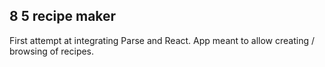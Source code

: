## 8 5 recipe maker
First attempt at integrating Parse and React. App meant to allow creating / browsing of recipes.
